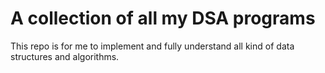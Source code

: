 # A collection of all my DSA programs

This repo is for me to implement and fully understand all kind of data structures and algorithms.
